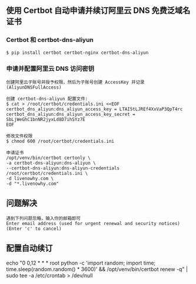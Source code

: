 ## 使⽤ Certbot ⾃动申请并续订阿⾥云 DNS 免费泛域名证书

### Certbot 和 certbot-dns-aliyun

    $ pip install certbot certbot-nginx certbot-dns-aliyun

### 申请并配置阿⾥云 DNS 访问密钥

    创建阿⾥云⼦账号并授予权限，然后为⼦账号创建 AccessKey 并记录(AliyunDNSFullAccess)

    创建 certbot-dns-aliyun 配置⽂件:
    $ cat > /root/certbot/credentials.ini <<EOF
    certbot_dns_aliyun:dns_aliyun_access_key = LTAI5tLJREf4XxVaP3QpT4rc
    certbot_dns_aliyun:dns_aliyun_access_key_secret = SbLjWeGhC1bnNR2jyxLd8D7ihSYz7E
    EOF
    
    修改⽂件权限
    $ chmod 600 /root/certbot/credentials.ini

    申请证书
    /opt/venv/bin/certbot certonly \
    -a certbot-dns-aliyun:dns-aliyun \
    --certbot-dns-aliyun:dns-aliyun-credentials /root/certbot/credentials.ini \
    -d livenowhy.com \
    -d "*.livenowhy.com"

## 问题解决

    遇到下列问题忽略，输入你的邮箱即可
    Enter email address (used for urgent renewal and security notices)
    (Enter 'c' to cancel)
    
## 配置⾃动续订
echo "0 0,12 * * * root python -c 'import random; import time; time.sleep(random.random() * 3600)' && /opt/venv/bin/certbot renew -q" | sudo tee -a /etc/crontab > /dev/null